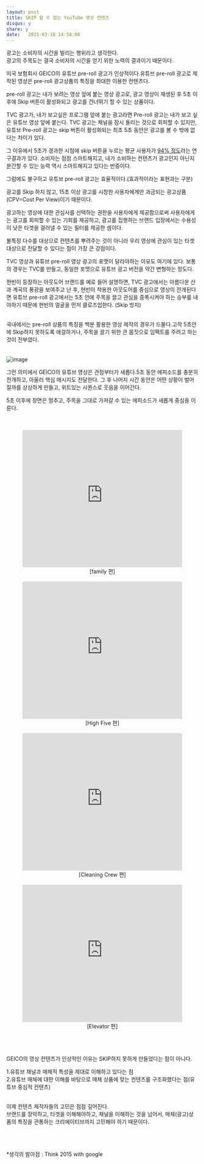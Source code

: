 ```yaml
---
layout: post
title: SKIP 할 수 없는 YouTube 영상 컨텐츠
disqus: y
share: y
date:   2015-03-18 14:58:00
---
```



광고는 소비자의 시간을 빌리는 행위라고 생각한다. </br>
광고의 주목도는 결국 소비자의 시간을 얻기 위한 노력의 결과이기 때문이다. </br>

미국 보험회사 GEICO의 유튜브 pre-roll 광고가 인상적이다.유튜브 pre-roll 광고로 제작된 영상은 pre-roll 광고상품의 특징을 최대한 이용한 컨텐츠다. </br>

pre-roll 광고는 내가 보려는 영상 앞에 붙는 영상 광고로, 광고 영상이 재생된 후 5초 이후에 Skip 버튼이 활성화되고 광고를 건너뛰기 할 수 있는 상품이다. 

TVC 광고가, 내가 보고싶은 프로그램 앞에 붙는 광고라면 Pre-roll 광고는 내가 보고 싶은 유튜브 영상 앞에 붙는다. TVC 광고는 채널을 잠시 돌리는 것으로 회피할 수 있지만, 유튜브 Pre-roll 광고는 skip 버튼이 활성화되는 최초 5초 동안은 광고를 볼 수 밖에 없다는 차이가 있다. </br> 

그 이유에서 5초가 경과한 시점에 skip 버튼을 누르는 평균 사용자가 [94% 정도](http://blog.teads.tv/2014/07/are-unskippable-pre-roll-ads-missing-the-point.html)라는 연구결과가 있다. 소비자는 점점 스마트해지고, 내가 소비하는 컨텐츠가 광고인지 아닌지 분간할 수 있는 능력 역시 스마트해지고 있다는 반증이다.</br>

그럼에도 불구하고 유튜브 pre-roll 광고는 효율적이다.(효과적이라는 표현과는 구분) 

광고를 Skip 하지 않고, 15초 이상 광고를 시청한 사용자에게만 과금되는 광고상품(CPV=Cost Per View)이기 때문이다.

광고하는 영상에 대한 관심사를 선택하는 권한을 사용자에게 제공함으로써 사용자에게는 광고를 회피할 수 있는 기회를 제공하고, 광고를 집행하는 브랜드 입장에서는 수용성이 낮은 타겟을 걸러낼 수 있는 필터를 제공한 셈이다. 

불특정 다수를 대상으로 컨텐츠를 뿌려주는 것이 아니라 우리 영상에 관심이 있는 타겟 대상으로 전달할 수 있다는 점이 가장 큰 강점이다. </br>

TVC 영상과 유튜브 pre-roll 영상 광고의 포맷이 달라야하는 이유도 여기에 있다. 보통의 경우는 TVC를 만들고, 동일한 포맷으로 유튜브 광고 버전을 약간 변형하는 정도다. 

현빈이 등장하는 아웃도어 브랜드를 예로 들어 설명하면, TVC 광고에서는 아름다운 산과 계곡의 풍광을 보여주고 난 후, 현빈이 착용한 아웃도어를 중심으로 영상이 전개된다면 유튜브 pre-roll 광고에서는 5초 안에 주목을 끌고 관심을 증폭시켜야 하는 승부를 내야하기 때문에 현빈의 얼굴을 먼저 클로즈업한다. (Skip 방지)</br></br>

국내에서는 pre-roll 상품의 특징을 백분 활용한 영상 제작의 경우가 드물다.고작 5초안에 Skip하지 못하도록 애걸하거나, 주목을 끌기 위한 큰 몸짓으로 임팩트를 주려고 하는 것이 전부였다. </br>
</br></br>
![image](http://beatshon.github.io/images/geico.jpg)

그런 의미에서 GEICO의 유튜브 영상은 관점부터가 새롭다.5초 동안 에피소드를 충분히 전개하고, 아울러 핵심 메시지도 전달한다. 그 후 나머지 시간 동안은 어떤 상황이 벌어질까를 상상하게 만들고, 위트있는 시퀀스로 웃음을 이어간다. 

5초 이후에 장면은 멈추고, 주목을 그대로 가져갈 수 있는 에피소드가 새롭게 중심을 이룬다. </br></br></br>


<center>
<embed src="http://www.youtube.com/v/pvcj9xptNOQ?version=3&amp;hl=ko_KR&amp;vq=hd720" type="application/x-shockwave-flash" width="420" height="360" ="always" allowfullscreen="true"></embed>
</br>
[family 편]
</center></br>


<center>
<embed src="http://www.youtube.com/v/8Dvx060Rx3g?version=3&amp;hl=ko_KR&amp;vq=hd720" type="application/x-shockwave-flash" width="420" height="360" ="always" allowfullscreen="true"></embed>
</br>
[High Five 편]
</center></br>

<center>
<embed src="http://www.youtube.com/v/Xmzm1JCOqtU?version=3&amp;hl=ko_KR&amp;vq=hd720" type="application/x-shockwave-flash" width="420" height="360" ="always" allowfullscreen="true"></embed>
</br>
[Cleaning Crew 편]
</center></br>

<center>
<embed src="http://www.youtube.com/v/vSpGEjdIN1Y?version=3&amp;hl=ko_KR&amp;vq=hd720" type="application/x-shockwave-flash" width="420" height="360" ="always" allowfullscreen="true"></embed>
</br>
[Elevator 편]
</center></br>
</br></br>

GEICO의 영상 컨텐츠가 인상적인 이유는 SKIP하지 못하게 만들었다는 점이 아니다. 

1.유튜브 채널과 매체적 특성을 제대로 이해하고 있다는 점 </br>
2.유튜브 매체에 대한 이해를 바탕으로 매체 상품에 맞는 컨텐츠를 구조화했다는 점(유튜브 중심적 컨텐츠)</br></br>

이제 컨텐츠 제작자들의 고민은 점점 깊어진다. </br>
브랜드를 장악하고, 타겟을 이해해야하고, 채널을 이해하는 것을 넘어서, 매체(광고)상품의 특징을 관통하는 크리에이티브까지 고민해야 하기 때문이다. </br></br></br></br>

*생각의 발아점 : Think 2015 with google 